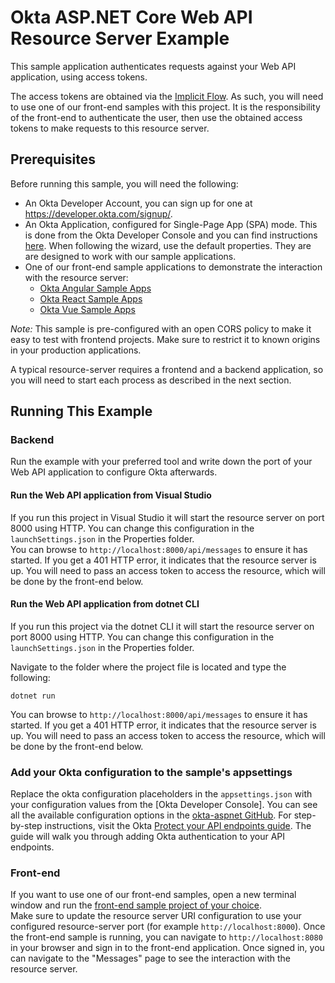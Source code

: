 # Okta ASP.NET Core Web API Resource Server Example

This sample application authenticates requests against your Web API application, using access tokens.

The access tokens are obtained via the [Implicit Flow][].  As such, you will need to use one of our front-end samples with this project.  It is the responsibility of the front-end to authenticate the user, then use the obtained access tokens to make requests to this resource server.

## Prerequisites

Before running this sample, you will need the following:

* An Okta Developer Account, you can sign up for one at https://developer.okta.com/signup/.
* An Okta Application, configured for Single-Page App (SPA) mode. This is done from the Okta Developer Console and you can find instructions [here][OIDC SPA Setup Instructions].  When following the wizard, use the default properties.  They are are designed to work with our sample applications.
* One of our front-end sample applications to demonstrate the interaction with the resource server:
  * [Okta Angular Sample Apps][]
  * [Okta React Sample Apps][]
  * [Okta Vue Sample Apps][]

*Note:* This sample is pre-configured with an open CORS policy to make it easy to test with frontend projects. Make sure to restrict it to known origins in your production applications.

A typical resource-server requires a frontend and a backend application, so you will need to start each process as described in the next section.

## Running This Example

### Backend

Run the example with your preferred tool and write down the port of your Web API application to configure Okta afterwards.

#### Run the Web API application from Visual Studio

If you run this project in Visual Studio it will start the resource server on port 8000 using HTTP. You can change this configuration in the `launchSettings.json` in the Properties folder.  
You can browse to `http://localhost:8000/api/messages` to ensure it has started. If you get a 401 HTTP error, it indicates that the resource server is up. You will need to pass an access token to access the resource, which will be done by the front-end below.

#### Run the Web API application from dotnet CLI

If you run this project via the dotnet CLI it will start the resource server on port 8000 using HTTP. You can change this configuration in the `launchSettings.json` in the Properties folder.

Navigate to the folder where the project file is located and type the following:

```dotnet run```

You can browse to `http://localhost:8000/api/messages` to ensure it has started. If you get a 401 HTTP error, it indicates that the resource server is up. You will need to pass an access token to access the resource, which will be done by the front-end below.

### Add your Okta configuration to the sample's appsettings

Replace the okta configuration placeholders in the `appsettings.json` with your configuration values from the [Okta Developer Console]. 
You can see all the available configuration options in the [okta-aspnet GitHub](https://github.com/okta/okta-aspnet/blob/master/docs/aspnetcore-webapi.md#configuration-reference).
For step-by-step instructions, visit the Okta [Protect your API endpoints guide]. The guide will walk you through adding Okta authentication to your API endpoints.

### Front-end

If you want to use one of our front-end samples, open a new terminal window and run the [front-end sample project of your choice](#Prerequisites).  
Make sure to update the resource server URI configuration to use your configured resource-server port (for example `http://localhost:8000`). 
Once the front-end sample is running, you can navigate to `http://localhost:8080` in your browser and sign in to the front-end application.  Once signed in, you can navigate to the "Messages" page to see the interaction with the resource server.


[Implicit Flow]: https://developer.okta.com/authentication-guide/implementing-authentication/implicit
[Okta Angular Sample Apps]: https://github.com/okta/samples-js-angular
[Okta Vue Sample Apps]: https://github.com/okta/samples-js-vue
[Okta React Sample Apps]: https://github.com/okta/samples-js-react
[OIDC SPA Setup Instructions]: https://developer.okta.com/authentication-guide/implementing-authentication/implicit#1-setting-up-your-application
[Enforce HTTPS in ASP.NET Core]: https://docs.microsoft.com/en-us/aspnet/core/security/enforcing-ssl?view=aspnetcore-2.2&tabs=visual-studio
[Configuring HTTPS in ASP.NET Core across different platforms]:https://devblogs.microsoft.com/aspnet/configuring-https-in-asp-net-core-across-different-platforms/
[Protect your API endpoints guide]: https://developer.okta.com/guides/protect-your-api/aspnetcore/before-you-begin/